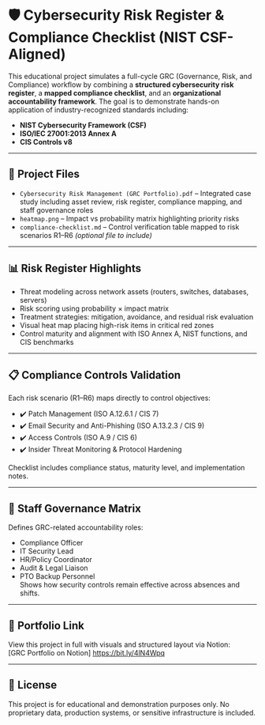 # 🛡️ Cybersecurity Risk Register & Compliance Checklist (NIST CSF-Aligned)

This educational project simulates a full-cycle GRC (Governance, Risk, and Compliance) workflow by combining a **structured cybersecurity risk register**, a **mapped compliance checklist**, and an **organizational accountability framework**. The goal is to demonstrate hands-on application of industry-recognized standards including:

- **NIST Cybersecurity Framework (CSF)**
- **ISO/IEC 27001:2013 Annex A**
- **CIS Controls v8**

---

## 📁 Project Files

- `Cybersecurity Risk Management (GRC Portfolio).pdf` – Integrated case study including asset review, risk register, compliance mapping, and staff governance roles  
- `heatmap.png` – Impact vs probability matrix highlighting priority risks  
- `compliance-checklist.md` – Control verification table mapped to risk scenarios R1–R6 *(optional file to include)*

---

## 📊 Risk Register Highlights

- Threat modeling across network assets (routers, switches, databases, servers)  
- Risk scoring using probability × impact matrix  
- Treatment strategies: mitigation, avoidance, and residual risk evaluation  
- Visual heat map placing high-risk items in critical red zones  
- Control maturity and alignment with ISO Annex A, NIST functions, and CIS benchmarks

---

## 📋 Compliance Controls Validation

Each risk scenario (R1–R6) maps directly to control objectives:
- ✔️ Patch Management (ISO A.12.6.1 / CIS 7)  
- ✔️ Email Security and Anti-Phishing (ISO A.13.2.3 / CIS 9)  
- ✔️ Access Controls (ISO A.9 / CIS 6)  
- ✔️ Insider Threat Monitoring & Protocol Hardening

Checklist includes compliance status, maturity level, and implementation notes.

---

## 👥 Staff Governance Matrix

Defines GRC-related accountability roles:
- Compliance Officer
- IT Security Lead
- HR/Policy Coordinator
- Audit & Legal Liaison
- PTO Backup Personnel  
Shows how security controls remain effective across absences and shifts.

---

## 🔗 Portfolio Link

View this project in full with visuals and structured layout via Notion:  
[GRC Portfolio on Notion] https://bit.ly/4lN4Wpq

---

## 🧾 License

This project is for educational and demonstration purposes only. No proprietary data, production systems, or sensitive infrastructure is included.

